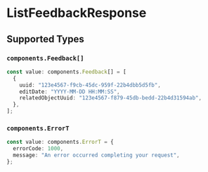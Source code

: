 # ListFeedbackResponse


## Supported Types

### `components.Feedback[]`

```typescript
const value: components.Feedback[] = [
  {
    uuid: "123e4567-f9cb-45dc-959f-22b4dbb5d5fb",
    editDate: "YYYY-MM-DD HH:MM:SS",
    relatedObjectUuid: "123e4567-f879-45db-bedd-22b4d31594ab",
  },
];
```

### `components.ErrorT`

```typescript
const value: components.ErrorT = {
  errorCode: 1000,
  message: "An error occurred completing your request",
};
```

